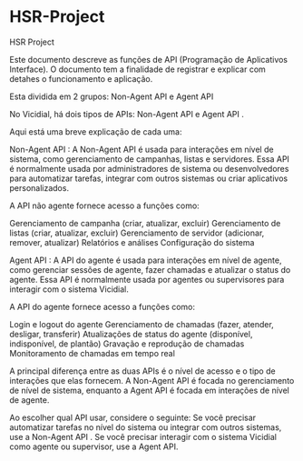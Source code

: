# HSR-Project
HSR Project

Este documento descreve as funções de API (Programação de Aplicativos Interface).
O documento tem a finalidade de registrar e explicar com detahes o funcionamento e aplicação.

Esta dividida em 2 grupos: Non-Agent API e Agent API

No Vicidial, há dois tipos de APIs: Non-Agent API e Agent API . 

Aqui está uma breve explicação de cada uma:

Non-Agent API : 
A Non-Agent API é usada para interações em nível de sistema, como gerenciamento de campanhas, listas e servidores. 
Essa API é normalmente usada por administradores de sistema ou desenvolvedores para automatizar tarefas, integrar com outros sistemas ou criar aplicativos personalizados.

A API não agente fornece acesso a funções como:

Gerenciamento de campanha (criar, atualizar, excluir)
Gerenciamento de listas (criar, atualizar, excluir)
Gerenciamento de servidor (adicionar, remover, atualizar)
Relatórios e análises
Configuração do sistema

Agent API : 
A API do agente é usada para interações em nível de agente, como gerenciar sessões de agente, fazer chamadas e atualizar o status do agente. 
Essa API é normalmente usada por agentes ou supervisores para interagir com o sistema Vicidial.

A API do agente fornece acesso a funções como:

Login e logout do agente
Gerenciamento de chamadas (fazer, atender, desligar, transferir)
Atualizações de status do agente (disponível, indisponível, de plantão)
Gravação e reprodução de chamadas
Monitoramento de chamadas em tempo real

A principal diferença entre as duas APIs é o nível de acesso e o tipo de interações que elas fornecem. 
A Non-Agent API é focada no gerenciamento de nível de sistema, enquanto a Agent API é focada em interações de nível de agente.

Ao escolher qual API usar, considere o seguinte:
Se você precisar automatizar tarefas no nível do sistema ou integrar com outros sistemas, use a Non-Agent API .
Se você precisar interagir com o sistema Vicidial como agente ou supervisor, use a Agent API.

